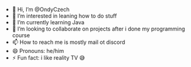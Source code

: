 - 👋 Hi, I’m @OndyCzech
- 👀 I’m interested in leaning how to do stuff
- 🌱 I’m currently learning Java
- 💞️ I’m looking to collaborate on projects after i done my programming course
- 📫 How to reach me is mostly mail ot discord
- 😄 Pronouns: he/him
- ⚡ Fun fact: i like reality TV 😅

<!---
OndyCzech/OndyCzech is a ✨ special ✨ repository because its `README.md` (this file) appears on your GitHub profile.
You can click the Preview link to take a look at your changes.
--->
